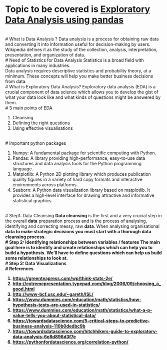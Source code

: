 # Topic to be covered is <u>Exploratory Data Analysis using pandas</u>
<br>
# What is Data Analysis ?
Data analysis is a process for obtaining raw data and converting it into
information useful for decision-making by users.<br>
Wikipedia defines it as the study of the collection, analysis, interpretation,
presentation, and organization of data.
<br>
# Need of Statistics for Data Analysis
Statistics is a broad field with applications in many industries.<br>
Data analysis requires descriptive statistics and probability theory, at a
minimum. These concepts will help you make better business decisions from
data.
<br>
# What is Exploratory Data Analysis?
Exploratory data analysis (EDA) is a crucial component of data science which
allows you to develop the gist of what your data look like and what kinds of
questions might be answered by them.
<br>
# 3 main points of EDA
<ol type="1">
<li> Cleansing </li>
<li> Defining the right questions </li>
<li> Using effective visualisations </li>
</ol>
<br>
# Important python packages
<ol type="1">
<li> Numpy: A fundamental package for scientific computing with Python. </li>
<li> Pandas: A library providing high-performance, easy-to-use data structures and data analysis tools for the Python programming language. </li>
<li> Matplotlib: A Python 2D plotting library which produces publication quality figures in a variety of hard copy formats and interactive environments across platforms.</li>
<li> Seaborn: A Python data visualization library based on matplotlib. It provides a high-level interface for drawing attractive and informative statistical graphics.</li>
</ol>
<br>
# Step1: Data Cleansing
<b>Data cleansing</b> is the first and a very crucial step in the overall <b>data</b> preparation process and is the process of analysing, identifying and correcting messy, raw <b>data</b>. When analysing organisational <b>data to make strategic decisions you must start with a thorough <b>data cleansing</b> process.
<br>
# Step 2: Identifying relationships between variables / features
The main goal here is to identify and create relationships which can help you to
build a hypothesis. We’ll have to define questions which can help us build some
relationships to look at.
<br>
# Step 3: Data Visualizations
<br>
# References
<ol type="1">
<li><a href="url">https://greenteapress.com/wp/think-stats-2e/</a></li>
<li><a href="url">http://extremepresentation.typepad.com/blog/2006/09/choosing_a_good.html</a></li>
<li><a href="url">http://www-bcf.usc.edu/~gareth/ISL/</a></li>
<li><a href="url">https://www.dummies.com/education/math/statistics/how-hypothesis-tests-are-used-in-statistics/</a></li>
<li><a href="url">https://www.dummies.com/education/math/statistics/what-a-p-value-tells-you-about-statistical-data/</a></li>
<li><a href="url">https://towardsdatascience.com/5-critical-steps-to-predictive-business-analysis-110b0dedbc9b</a></li>
<li><a href="url">https://towardsdatascience.com/hitchhikers-guide-to-exploratory-data-analysis-6e8d896d3f7e</a></li>
<li><a href="url">https://pythonfordatascience.org/correlation-python/</a></li>
</ol>
